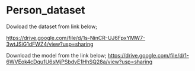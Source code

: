 # Person_dataset

Dowload the dataset from link below;

https://drive.google.com/file/d/1s-NinCR-UJ6FpxYMW7-3wtJSiG1dFWZ4/view?usp=sharing

Download the model from the link below;
https://drive.google.com/file/d/1-6WVEok4cDqu1U6sMjPSbdvE1HhSQ28a/view?usp=sharing
